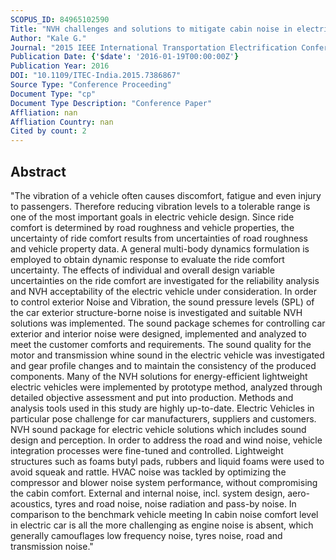 ```yaml
---
SCOPUS_ID: 84965102590
Title: "NVH challenges and solutions to mitigate cabin noise in electric vehicles"
Author: "Kale G."
Journal: "2015 IEEE International Transportation Electrification Conference, ITEC-India 2015"
Publication Date: {'$date': '2016-01-19T00:00:00Z'}
Publication Year: 2016
DOI: "10.1109/ITEC-India.2015.7386867"
Source Type: "Conference Proceeding"
Document Type: "cp"
Document Type Description: "Conference Paper"
Affliation: nan
Affliation Country: nan
Cited by count: 2
---
```


## Abstract
"The vibration of a vehicle often causes discomfort, fatigue and even injury to passengers. Therefore reducing vibration levels to a tolerable range is one of the most important goals in electric vehicle design. Since ride comfort is determined by road roughness and vehicle properties, the uncertainty of ride comfort results from uncertainties of road roughness and vehicle property data. A general multi-body dynamics formulation is employed to obtain dynamic response to evaluate the ride comfort uncertainty. The effects of individual and overall design variable uncertainties on the ride comfort are investigated for the reliability analysis and NVH acceptability of the electric vehicle under consideration. In order to control exterior Noise and Vibration, the sound pressure levels (SPL) of the car exterior structure-borne noise is investigated and suitable NVH solutions was implemented. The sound package schemes for controlling car exterior and interior noise were designed, implemented and analyzed to meet the customer comforts and requirements. The sound quality for the motor and transmission whine sound in the electric vehicle was investigated and gear profile changes and to maintain the consistency of the produced components. Many of the NVH solutions for energy-efficient lightweight electric vehicles were implemented by prototype method, analyzed through detailed objective assessment and put into production. Methods and analysis tools used in this study are highly up-to-date. Electric Vehicles in particular pose challenge for car manufacturers, suppliers and customers. NVH sound package for electric vehicle solutions which includes sound design and perception. In order to address the road and wind noise, vehicle integration processes were fine-tuned and controlled. Lightweight structures such as foams butyl pads, rubbers and liquid foams were used to avoid squeak and rattle. HVAC noise was tackled by optimizing the compressor and blower noise system performance, without compromising the cabin comfort. External and internal noise, incl. system design, aero-acoustics, tyres and road noise, noise radiation and pass-by noise. In comparison to the benchmark vehicle meeting In cabin noise comfort level in electric car is all the more challenging as engine noise is absent, which generally camouflages low frequency noise, tyres noise, road and transmission noise."
